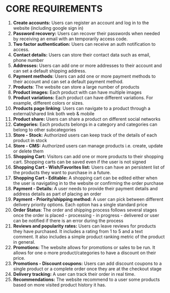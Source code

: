 # CORE REQUIREMENTS

1. **Create accounts:** Users can register an account and log in to the website (including google sign in)
2. **Password recovery:** Users can recover their passwords when needed by receiving an email with an temporarily access code.
3. **Two factor authentication:** Users can receive an auth notification to access.
4. **Contact details:** Users can store their contact data such as email, phone number
5. **Addresses:** Users can add one or more addresses to their account and can set a default shipping address.
6. **Payment methods**: Users can add one or more payment methods to their account and can set a default payment method.
7. **Products**: The website can store a large number of products
8. **Product images:** Each product with can have multiple images
9. **Product variations:** Each product can have different variations. For example, different colors or sizes.
10. **Products page linking**: Users can navigate to a product through a external/shared link both web & mobile
11. **Product share:** Users can share a product on different social networks
12. **Categories:** Each products belongs in a category and categories can belong to other subcategories
13. **Store - Stock:** Authorized users can keep track of the details of each product in stock
14. **Store - CMS:** Authorized users can manage products i.e. create, update or delete them
15. **Shopping Cart:** Visitors can add one or more products to their shopping cart. Shopping carts can be saved even if the user is not signed
16. **Shopping Cart - Wish/Favorites list:** Users can have an persistent list of the products they want to purchase in a future.
17. **Shopping Cart - Editable:** A shopping cart can be edited either when the user is navigating in to the website or confirming the order purchase
18. **Payment - Details:** A user needs to provide their payment details and address details as part of placing an order
19. **Payment - Priority/shipping method:** A user can pick between different delivery priority options. Each option has a single standard price
20. **Order Status**: The order and shipping process follows several stages once the order is placed - processing - in progress - delivered or user can be notified if there is an error during the process
21. **Reviews and popularity rates:** Users can leave reviews for products they have purchased. It includes a rating from 1 to 5 and a text comment. It also includes a simple product ranking metric of the product in general.
22. **Promotions:** The website allows for promotions or sales to be run. It allows for one o more product/categories to have a discount on their price.
23. **Promotions - Discount coupons:** Users can add discount coupons to a single product or a complete order once they are at the checkout stage
24. **Delivery tracking:** A user can track their order in real time.
25. **Recommendations:** The website recommend to a user some products based on more visited product history it has.
